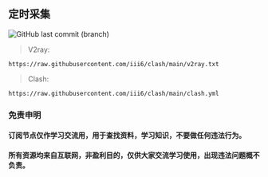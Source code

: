 ## 定时采集  
![GitHub last commit (branch)](https://img.shields.io/github/last-commit/iii6/clash/main?style=flat-square)


> V2ray:
```
https://raw.githubusercontent.com/iii6/clash/main/v2ray.txt
```

> Clash:
```
https://raw.githubusercontent.com/iii6/clash/main/clash.yml
```

### 免责申明

#### 订阅节点仅作学习交流用，用于查找资料，学习知识，不要做任何违法行为。
#### 所有资源均来自互联网，非盈利目的，仅供大家交流学习使用，出现违法问题概不负责。
